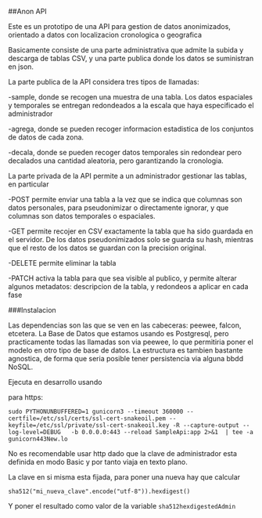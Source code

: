 ##Anon API

Este es un prototipo de una API para gestion de datos anonimizados, orientado a datos con
localizacion cronologica o geografica

Basicamente consiste de una parte administrativa que admite la subida y descarga de tablas CSV, y una parte publica
donde los datos se suministran en json.

La parte publica de la API considera tres tipos de llamadas:

-sample, donde se recogen una muestra de una tabla. Los datos espaciales y temporales se entregan redondeados a la escala
que haya especificado el administrador

-agrega, donde se pueden recoger informacion estadistica de los conjuntos de datos de cada zona.

-decala, donde se pueden recoger datos temporales sin redondear pero decalados una cantidad aleatoria, pero
garantizando la cronologia.

La parte privada de la API permite a un administrador gestionar las tablas, en particular

-POST permite enviar una tabla a la vez que se indica que columnas son datos personales, para pseudonimizar o directamente 
ignorar, y que columnas son datos temporales o espaciales. 

-GET permite recojer en CSV exactamente la tabla que ha sido guardada en el servidor. De los datos pseudonimizados solo se guarda
su hash, mientras que el resto de los datos se guardan con la precision original.

-DELETE permite eliminar la tabla

-PATCH activa la tabla para que sea visible al publico, y permite alterar algunos metadatos: descripcion de la tabla, y redondeos a aplicar en cada fase

###Instalacion

Las dependencias son las que se ven en las cabeceras: peewee, falcon, etcetera. La Base de Datos que estamos usando es Postgresql,
pero practicamente todas las llamadas son via peewee, lo que permitiria poner el modelo en otro tipo de base de datos. La estructura
es tambien bastante agnostica, de forma que seria posible tener persistencia via alguna bbdd NoSQL.

Ejecuta en desarrollo usando

para https:
```
sudo PYTHONUNBUFFERED=1 gunicorn3 --timeout 360000 --certfile=/etc/ssl/certs/ssl-cert-snakeoil.pem --keyfile=/etc/ssl/private/ssl-cert-snakeoil.key -R --capture-output --log-level=DEBUG   -b 0.0.0.0:443 --reload SampleApi:app 2>&1  | tee -a gunicorn443New.lo
```

No es recomendable usar http dado que la clave de administrador esta definida en modo Basic y por tanto viaja en texto plano.

La clave en si misma esta fijada, para poner una nueva hay que calcular
```
sha512("mi_nueva_clave".encode("utf-8")).hexdigest()
```
Y poner el resultado como valor de la variable `sha512hexdigestedAdmin`



